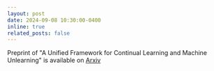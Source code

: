 ```yaml
---
layout: post
date: 2024-09-08 10:30:00-0400
inline: true
related_posts: false
---
```


Preprint of "A Unified Framework for Continual Learning and Machine Unlearning" is available on [Arxiv](https://arxiv.org/abs/2408.11374v1)
